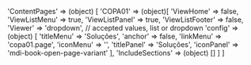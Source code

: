 <!-- IDEAL CONFIGURATION FOR THE MODEL -->
'ContentPages' => (object) [
    'COPA01' => (object)[
        'ViewHome' => false,
        'ViewListMenu' => true,
        'ViewListPanel' => true,
        'ViewListFooter' => false,
        'Viewer' => 'dropdown', // accepted values, list or dropdown
        'config' => (object) [
            'titleMenu' => 'Soluções',
            'anchor' =>  false,
            'linkMenu' => 'copa01.page',
            'iconMenu' => '',
            'titlePanel' => 'Soluções',
            'iconPanel' => 'mdi-book-open-page-variant'
        ],
        'IncludeSections' => (object) []
    ]
]
